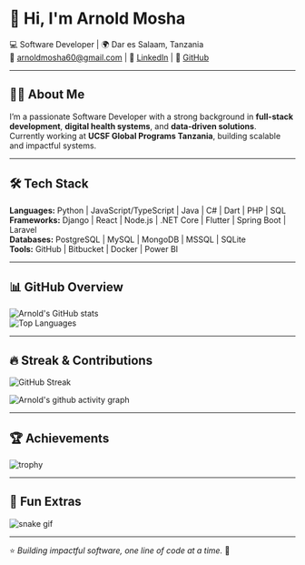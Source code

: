 # 👋 Hi, I'm Arnold Mosha  

💻 Software Developer | 🌍 Dar es Salaam, Tanzania  
📧 [arnoldmosha60@gmail.com](mailto:arnoldmosha60@gmail.com) | 🔗 [LinkedIn](https://www.linkedin.com/in/arnold-mosha-102631323) | 🐙 [GitHub](https://github.com/Arnoldmosha60)  

---

## 👨‍💻 About Me  
I’m a passionate Software Developer with a strong background in **full-stack development**, **digital health systems**, and **data-driven solutions**.  
Currently working at **UCSF Global Programs Tanzania**, building scalable and impactful systems.  

---

## 🛠️ Tech Stack  
**Languages:** Python | JavaScript/TypeScript | Java | C# | Dart | PHP | SQL  
**Frameworks:** Django | React | Node.js | .NET Core | Flutter | Spring Boot | Laravel  
**Databases:** PostgreSQL | MySQL | MongoDB | MSSQL | SQLite  
**Tools:** GitHub | Bitbucket | Docker | Power BI  

---

## 📊 GitHub Overview  

![Arnold's GitHub stats](https://github-readme-stats.vercel.app/api?username=Arnoldmosha60&show_icons=true&theme=tokyonight)  
![Top Languages](https://github-readme-stats.vercel.app/api/top-langs/?username=Arnoldmosha60&layout=compact&theme=tokyonight)  

---

## 🔥 Streak & Contributions  

![GitHub Streak](https://streak-stats.demolab.com?user=Arnoldmosha60&theme=tokyonight&hide_border=true)  

![Arnold's github activity graph](https://github-readme-activity-graph.vercel.app/graph?username=Arnoldmosha60&theme=tokyo-night)  

---

## 🏆 Achievements  

![trophy](https://github-profile-trophy.vercel.app/?username=Arnoldmosha60&theme=tokyonight&row=1&column=6)  

---

## 🐍 Fun Extras  

![snake gif](https://github.com/Arnoldmosha60/Arnoldmosha60/blob/output/github-contribution-grid-snake.svg)  

---

⭐ *Building impactful software, one line of code at a time.* 🚀
